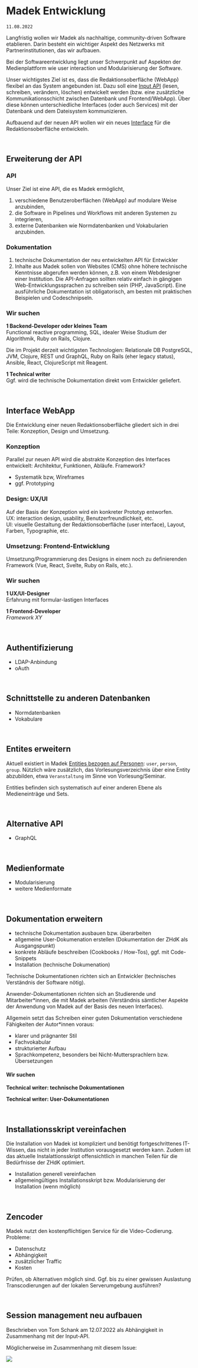 # Madek Entwicklung

`11.08.2022`

Langfristig wollen wir Madek als nachhaltige, community-driven Software etablieren. Darin besteht ein wichtiger Aspekt des Netzwerks mit Partnerinstitutionen, das wir aufbauen.  

Bei der Softwareentwicklung liegt unser Schwerpunkt auf Aspekten der Medienplattform wie user interaction und Modularisierung der Software.  

Unser wichtigstes Ziel ist es, dass die Redaktionsoberfläche (WebApp) flexibel an das System angebunden ist. Dazu soll eine [Input API](#Erweiterung-der-API) (lesen, schreiben, verändern, löschen) entwickelt werden (bzw. eine zusätzliche Kommunikationsschicht zwischen Datenbank und Frontend/WebApp). Über diese können unterschiedliche Interfaces (oder auch Services) mit der Datenbank und dem Dateisystem kommunizieren.  

Aufbauend auf der neuen API wollen wir ein neues [Interface](#Interface-WebApp) für die Redaktionsoberfläche entwickeln.  

&nbsp; 

## Erweiterung der API

### API
Unser Ziel ist eine API, die es Madek ermöglicht,
1. verschiedene Benutzeroberflächen (WebApp) auf modulare Weise anzubinden,
2. die Software in Pipelines und Workflows mit anderen Systemen zu integrieren,
3. externe Datenbanken wie Normdatenbanken und Vokabularien anzubinden.

### Dokumentation
1. technische Dokumentation der neu entwickelten API für Entwickler
2. Inhalte aus Madek sollen von Websites (CMS) ohne höhere technische Kenntnisse abgerufen werden können, z.B. von einem Webdesigner einer Institution. Die API-Anfragen sollten relativ einfach in gängigen Web-Entwicklungssprachen zu schreiben sein (PHP, JavaScript). Eine ausführliche Dokumentation ist obligatorisch, am besten mit praktischen Beispielen und Codeschnipseln.

### Wir suchen
**1 Backend-Developer oder kleines Team**  
Functional reactive programming, SQL, idealer Weise Studium der Algorithmik, Ruby on Rails, Clojure.  

Die im Projekt derzeit wichtigsten Technologien: Relationale DB PostgreSQL, JVM, Clojure, REST und GraphQL, Ruby on Rails (eher legacy status), Ansible, React, ClojureScript mit Reagent.

**1 Technical writer**  
Ggf. wird die technische Dokumentation direkt vom Entwickler geliefert. 


&nbsp;

## Interface WebApp

Die Entwicklung einer neuen Redaktionsoberfläche gliedert sich in drei Teile: Konzeption, Design und Umsetzung.

### Konzeption
Parallel zur neuen API wird die abstrakte Konzeption des Interfaces entwickelt: Architektur, Funktionen, Abläufe. Framework?
- Systematik bzw, Wireframes
- ggf. Prototyping

### Design: UX/UI
Auf der Basis der Konzeption wird ein konkreter Prototyp entworfen.  
UX: interaction design, usability, Benutzerfreundlichkeit, etc.  
UI: visuelle Gestaltung der Redaktionsoberfläche (user interface), Layout, Farben, Typographie, etc.

### Umsetzung: Frontend-Entwicklung
Umsetzung/Programmierung des Designs in einem noch zu definierenden Framework (Vue, React, Svelte, Ruby on Rails, etc.).

### Wir suchen

**1 UX/UI-Designer**  
Erfahrung mit formular-lastigen Interfaces

**1 Frontend-Developer**  
*Framework XY*

&nbsp; 


## Authentifizierung
- LDAP-Anbindung
- oAuth

&nbsp;


## Schnittstelle zu anderen Datenbanken
- Normdatenbanken
- Vokabulare

&nbsp;


## Entites erweitern
Aktuell existiert in Madek [Entities bezogen auf Personen](https://madek.readthedocs.io/en/latest/architecture/): `user`, `person`, `group`. Nützlich wäre zusätzlich, das Vorlesungsverzeichnis über eine Entity abzubilden, etwa `Veranstaltung` im Sinne von Vorlesung/Seminar. 

Entities befinden sich systematisch auf einer anderen Ebene als Medieneinträge und Sets. 

&nbsp;


## Alternative API
- GraphQL

&nbsp;


## Medienformate
- Modularisierung
- weitere Medienformate

&nbsp;


## Dokumentation erweitern
- technische Dokumentation ausbauen bzw. überarbeiten
- allgemeine User-Dokumenation erstellen (Dokumentation der ZHdK als Ausgangspunkt)
- konkrete Abläufe beschreiben (Cookbooks / How-Tos), ggf. mit Code-Snippets
- Installation (technische Dokumenation)

Technische Dokumentationen richten sich an Entwickler (technisches Verständnis der Software nötig). 

Anwender-Dokumentationen richten sich an Studierende und Mitarbeiter\*innen, die mit Madek arbeiten (Verständnis sämtlicher Aspekte der Anwendung von Madek auf der Basis des neuen Interfaces). 

Allgemein setzt das Schreiben einer guten Dokumentation verschiedene Fähigkeiten der Autor*innen voraus:
- klarer und prägnanter Stil
- Fachvokabular
- strukturierter Aufbau
- Sprachkompetenz, besonders bei Nicht-Muttersprachlern bzw. Übersetzungen  

#### Wir suchen

**Technical writer: technische Dokumentationen**

**Technical writer: User-Dokumentationen**

&nbsp;


## Installationsskript vereinfachen
Die Installation von Madek ist kompliziert und benötigt fortgeschrittenes IT-Wissen, das nicht in jeder Institution vorausgesetzt werden kann. Zudem ist das aktuelle Instalattionsskript offensichtlich in manchen Teilen für die Bedürfnisse der ZHdK optimiert. 

- Installation generell vereinfachen
- allgemeingültiges Installationsskript bzw. Modularisierung der Installation (wenn möglich)

&nbsp;


## Zencoder
Madek nutzt den kostenpflichtigen Service für die Video-Codierung. Probleme:
- Datenschutz
- Abhängigkeit
- zusätzlicher Traffic
- Kosten

Prüfen, ob Alternativen möglich sind. Ggf. bis zu einer gewissen Auslastung Transcodierungen auf der lokalen Serverumgebung ausführen?

&nbsp;


## Session management neu aufbauen
Beschrieben von Tom Schank am 12.07.2022 als Abhängigkeit in Zusammenhang mit der Input-API.

Möglicherweise im Zusammenhang mit diesem Issue:

![](img/session-error.jpg)
